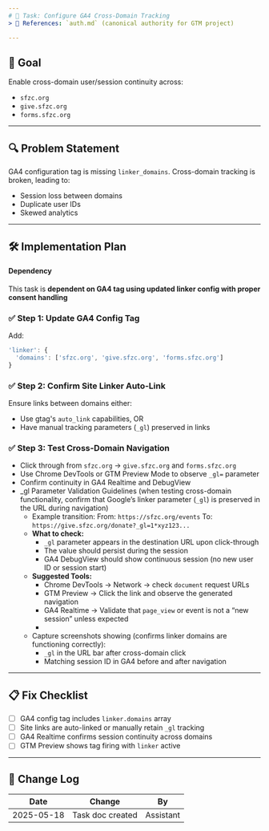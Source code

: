 ```yaml
---
# 📌 Task: Configure GA4 Cross-Domain Tracking
> 📎 References: `auth.md` (canonical authority for GTM project)

---
```


## 🎯 Goal
Enable cross-domain user/session continuity across:
- `sfzc.org`
- `give.sfzc.org`
- `forms.sfzc.org`

---

## 🔍 Problem Statement
GA4 configuration tag is missing `linker_domains`. Cross-domain tracking is broken, leading to:
- Session loss between domains
- Duplicate user IDs
- Skewed analytics

---

## 🛠️ Implementation Plan

#### Dependency 

This task is **dependent on GA4 tag using updated linker config with proper consent handling**

### ✅ Step 1: Update GA4 Config Tag

Add:
```javascript
'linker': {
  'domains': ['sfzc.org', 'give.sfzc.org', 'forms.sfzc.org']
}
```

### ✅ Step 2: Confirm Site Linker Auto-Link
Ensure links between domains either:
- Use gtag's `auto_link` capabilities, OR
- Have manual tracking parameters (`_gl`) preserved in links

### ✅ Step 3: Test Cross-Domain Navigation
- Click through from `sfzc.org` → `give.sfzc.org` and `forms.sfzc.org`
- Use Chrome DevTools or GTM Preview Mode to observe `_gl=` parameter
- Confirm continuity in GA4 Realtime and DebugView
- _gl Parameter Validation Guidelines (when testing cross-domain functionality, confirm that Google’s linker parameter (`_gl`) is preserved in the URL during navigation)
  - Example transition:
     From: `https://sfzc.org/events`
     To: `https://give.sfzc.org/donate?_gl=1*xyz123...`
  - **What to check:**
    - `_gl` parameter appears in the destination URL upon click-through
    - The value should persist during the session
    - GA4 DebugView should show continuous session (no new user ID or session start)
  - **Suggested Tools:**
    - Chrome DevTools → Network → check `document` request URLs
    - GTM Preview → Click the link and observe the generated navigation
    - GA4 Realtime → Validate that `page_view` or event is not a “new session” unless expected
    - 
  - Capture screenshots showing (confirms linker domains are functioning correctly):
    - `_gl` in the URL bar after cross-domain click
    - Matching session ID in GA4 before and after navigation

---

## 📋 Fix Checklist
- [ ] GA4 config tag includes `linker.domains` array
- [ ] Site links are auto-linked or manually retain `_gl` tracking
- [ ] GA4 Realtime confirms session continuity across domains
- [ ] GTM Preview shows tag firing with `linker` active

---

## 🔄 Change Log
| Date       | Change                        | By         |
|------------|-------------------------------|------------|
| 2025-05-18 | Task doc created               | Assistant  |
